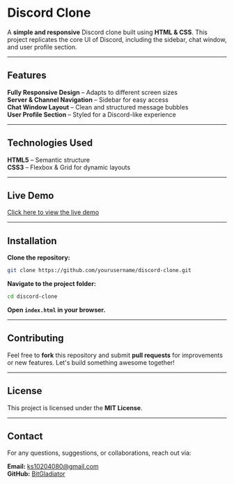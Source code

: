 #  Discord Clone

A **simple and responsive** Discord clone built using **HTML & CSS**. This project replicates the core UI of Discord, including the sidebar, chat window, and user profile section.

---

##  Features
 **Fully Responsive Design** – Adapts to different screen sizes<br>
 **Server & Channel Navigation** – Sidebar for easy access<br>
 **Chat Window Layout** – Clean and structured message bubbles<br>
 **User Profile Section** – Styled for a Discord-like experience

---

##  Technologies Used
 **HTML5** – Semantic structure<br>
 **CSS3** – Flexbox & Grid for dynamic layouts

---
##  Live Demo
[Click here to view the live demo](https://discord-dev-clone.vercel.app/)

---
##  Installation
 **Clone the repository:**
   ```bash
   git clone https://github.com/yourusername/discord-clone.git
   ```
 **Navigate to the project folder:**
   ```bash
   cd discord-clone
   ```
 **Open `index.html` in your browser.**

---

##  Contributing
Feel free to **fork** this repository and submit **pull requests** for improvements or new features. Let's build something awesome together! 

---

##  License
This project is licensed under the **MIT License**.

---

##  Contact
For any questions, suggestions, or collaborations, reach out via:

 **Email:** ks10204080@gmail.com  
 **GitHub:** [BitGladiator](https://github.com/BitGladiator)  





